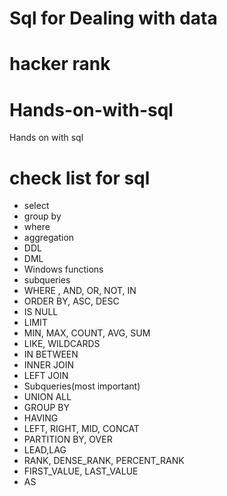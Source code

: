 # Sql for Dealing with data
# hacker rank 
# Hands-on-with-sql
Hands on with sql 
# check list for sql
* select 
* group by
* where
* aggregation
* DDL
* DML
* Windows functions
* subqueries 
* WHERE , AND, OR, NOT, IN
* ORDER BY, ASC, DESC
* IS NULL
* LIMIT
* MIN, MAX, COUNT, AVG, SUM
* LIKE, WILDCARDS
* IN BETWEEN
* INNER JOIN
* LEFT JOIN
* Subqueries(most important)
* UNION ALL
* GROUP BY
* HAVING
* LEFT, RIGHT, MID, CONCAT
* PARTITION BY, OVER
* LEAD,LAG
* RANK, DENSE_RANK, PERCENT_RANK
* FIRST_VALUE, LAST_VALUE
*  AS
